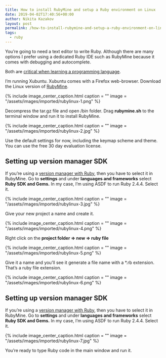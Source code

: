 ```yaml
---
title: How to install RubyMine and setup a Ruby environment on Linux
date: 2019-04-02T17:40:56+00:00
author: Nikita Kazakov
layout: post
permalink: /how-to-install-rubymine-and-setup-a-ruby-environment-on-linux/
tags:
  - ruby
---
```


You’re going to need a text editor to write Ruby. Although there are many options I prefer using a dedicated Ruby IDE such as RubyMine because it comes with debugging and autocomplete.

Both are [critical when learning a programming language](https://youtu.be/UE7GWOOTsRQ).

I’m running Xubuntu. Xubuntu comes with a Firefox web-browser. Download the Linux version of [RubyMine](https://www.jetbrains.com/ruby/).

{% include image_center_caption.html
    caption = ""
    image = "/assets/images/imported/rubylinux-1.png"
%}

Decompress the tar.gz file and open /bin folder. Drag **rubymine.sh** to the terminal window and run it to install RubyMine.

{% include image_center_caption.html
caption = ""
image = "/assets/images/imported/rubylinux-2.jpg"
%}

Use the default settings for now, including the keymap scheme and theme. You can use the free 30 day evaluation license.

## Setting up version manager SDK

If you’re using a [version manager with Ruby](https://wordpress.selfhostbaby.xyz/asdf-vm-version-manager-for-ruby-tutorial/), then you have to select it in RubyMine. Go to **settings** and under **languages and frameworks** select **Ruby SDK and Gems.** In my case, I’m using ASDF to run Ruby 2.4.4. Select it.

{% include image_center_caption.html
caption = ""
image = "/assets/images/imported/rubylinux-3.jpg"
%}

Give your new project a name and create it.

{% include image_center_caption.html
caption = ""
image = "/assets/images/imported/rubylinux-4.png"
%}

Right click on the **project folder => new => ruby file**

{% include image_center_caption.html
caption = ""
image = "/assets/images/imported/rubylinux-5.png"
%}

Give it a name and you’ll see it generate a file name with a *.rb extension. That’s a ruby file extension.

{% include image_center_caption.html
caption = ""
image = "/assets/images/imported/rubylinux-6.png"
%}

## Setting up version manager SDK

If you’re using a [version manager with Ruby](https://wordpress.selfhostbaby.xyz/asdf-vm-version-manager-for-ruby-tutorial/), then you have to select it in RubyMine. Go to **settings** and under **languages and frameworks** select **Ruby SDK and Gems.** In my case, I’m using ASDF to run Ruby 2.4.4. Select it.

{% include image_center_caption.html
caption = ""
image = "/assets/images/imported/rubylinux-7.jpg"
%}

You’re ready to type Ruby code in the main window and run it.
